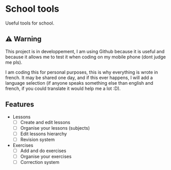 # School tools
Useful tools for school.
## ⚠️ Warning
This project is in developpement,
I am using Github because it is useful and
because it allows me to test it when coding
on my mobile phone (dont judge me pls).

I am coding this for personal purposes,
this is why everything is wrote in french.
It may be shared one day, and if this ever
happens, I will add a language selection
(if anyone speaks something else than english
and french, if you could translate
it would help me a lot :D).
## Features
- Lessons
  - [ ] Create and edit lessons
  - [ ] Organise your lessons (subjects)
  - [ ] Edit lessons hierarchy
  - [ ] Revision system
- Exercises
  - [ ] Add and do exercises
  - [ ] Organise your exercises
  - [ ] Correction system
